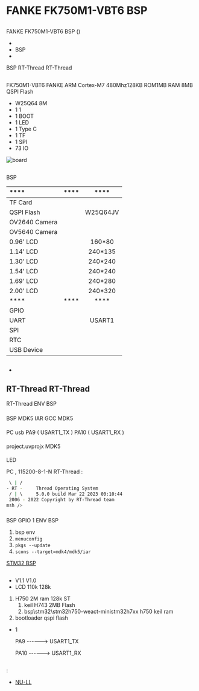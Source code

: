 # FANKE FK750M1-VBT6  BSP 

## 

 FANKE FK750M1-VBT6  BSP () 



- 
- BSP 
- 

 BSP RT-Thread  RT-Thread 

## 

FK750M1-VBT6  FANKE  ARM Cortex-M7 480Mhz128KB ROM1MB RAM 8MB QSPI Flash

*  W25Q64 8M 
* 1 1 
* 1  BOOT 
* 1  LED
* 1  Type C 
* 1  TF 
* 1 SPI 
*  73  IO 



![board](figures/board.jpg)

## 

 BSP 

| **** | **** | **** |
| :----------------- | :----------------: | :------------: |
| TF Card            |              |                |
| QSPI Flash         |              |    W25Q64JV    |
| OV2640 Camera      |                |                |
| OV5640 Camera      |              |                |
| 0.96' LCD          |              |     160*80     |
| 1.14' LCD          |              |    240*135    |
| 1.30' LCD          |                |    240*240    |
| 1.54' LCD          |              |    240*240    |
| 1.69' LCD          |              |    240*280    |
| 2.00' LCD          |              |    240*320    |
| **** | **** | **** |
| GPIO               |                |                |
| UART               |                |     USART1     |
| SPI                |                |                |
| RTC                |                |                |
| USB Device         |              |                |

## 



- 

   RT-Thread  RT-Thread  
- 

   RT-Thread  ENV  BSP 

### 

 BSP  MDK5  IAR  GCC  MDK5 

#### 

 PC usb  PA9 ( USART1_TX )  PA10 ( USART1_RX )

#### 

 project.uvprojx  MDK5 

#### 

LED

 PC , 115200-8-1-N RT-Thread :

```bash
 \ | /
- RT -     Thread Operating System
 / | \     5.0.0 build Mar 22 2023 00:10:44
 2006 - 2022 Copyright by RT-Thread team
msh />
```

### 

 BSP  GPIO  1  ENV BSP 

1.  bsp  env 
2.  `menuconfig` 
3.  `pkgs --update` 
4.  `scons --target=mdk4/mdk5/iar` 

 [STM32  BSP ](../docs/STM32BSP.md)

## 

-  V1.1  V1.0 
-  LCD  110k  128k 

  1. H750  2M ram 128k  ST 
     1.  keil  H743  2MB Flash 
     2. bsp\stm32\stm32h750-weact-ministm32h7xx  h750  keil  ram 
  2.  bootloader  qspi flash 
- 1 

  PA9     ------> USART1_TX

  PA10     ------> USART1_RX

## 

:

- [NU-LL](https://github.com/NU-LL)
